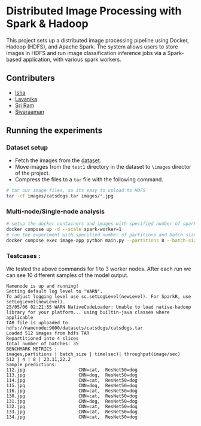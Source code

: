 # Distributed Image Processing with Spark & Hadoop

This project sets up a distributed image processing pipeline using Docker, Hadoop (HDFS), and Apache Spark. The system allows users to store images in HDFS and run image classification inference jobs via a Spark-based application, with various spark workers.

## Contributers 
- [Isha](https://github.com/isha-234)
- [Lavanika](https://github.com/lava-nika)
- [Sri Ram](https://github.com/srirambandi)
- [Sivaraaman](https://github.com/JackNapier20)


## Running the experiments
### Dataset setup
 - Fetch the images from the [dataset](https://www.kaggle.com/c/dogs-vs-cats/data).
 - Move images from the `test1` directory in the dataset to `\images` director of the project.
 - Compress the files to a `tar` file with the following command.
```bash
# tar our image files, so its easy to upload to HDFS
tar -cf images/catsdogs.tar images/*.jpg
```

### Multi-node/Single-node analysis
```bash
# setup the docker containers and images with specified number of spark workers
docker compose up -d --scale spark-worker=1
# run the experiment with specified number of partitions and batch size
docker compose exec image-app python main.py --partitions 8 --batch-size 8
```
### Testcases :

We tested the above commands for 1 to 3 worker nodes.
After each run we can see 10 different samples of the model output.
```commandline
Namenode is up and running!
Setting default log level to "WARN".
To adjust logging level use sc.setLogLevel(newLevel). For SparkR, use setLogLevel(newLevel).
25/05/06 02:21:55 WARN NativeCodeLoader: Unable to load native-hadoop library for your platform... using builtin-java classes where applicable
TAR file is uploaded to hdfs://namenode:9000/datasets/catsdogs/catsdogs.tar
Loaded 512 images from hdfs TAR                                                 
Repartitioned into 4 slices
Total number of batches: 35                                                     
BENCHMARK METRICS :                                                             
images,partitions | batch_size | time(sec)| throughput(image/sec)
512 | 4 | 8 | 23.11,22.2
Sample predictions:
112.jpg                    CNN=cat,  ResNet50=dog
113.jpg                    CNN=dog,  ResNet50=dog
114.jpg                    CNN=cat,  ResNet50=dog
115.jpg                    CNN=dog,  ResNet50=dog
116.jpg                    CNN=cat,  ResNet50=dog
130.jpg                    CNN=cat,  ResNet50=dog
131.jpg                    CNN=dog,  ResNet50=dog
132.jpg                    CNN=cat,  ResNet50=dog
133.jpg                    CNN=cat,  ResNet50=dog
134.jpg                    CNN=cat,  ResNet50=dog

```
